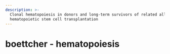 ```yaml
---
description: >-
  Clonal hematopoiesis in donors and long-term survivors of related allogeneic
  hematopoietic stem cell transplantation
---
```


# boettcher - hematopoiesis

